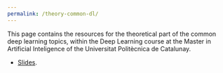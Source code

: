 ```yaml
---
permalink: /theory-common-dl/
---
```


This page contains the resources for the theoretical part of the common deep learning topics, within the Deep Learning course at the Master in Artificial Inteligence of the Universitat Politècnica de Catalunay.

*  [Slides](http://upc-mai-dl.github.io/files/1.1-FNN-CNN.pdf).
